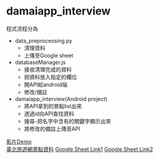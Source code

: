 # damaiapp_interview
程式流程分為   
* data_preprocessing.py
  * 清理資料
  * 上傳至Google sheet
* databaseManager.js
  * 接收清理完成的資料
  * 把資料放入指定的欄位
  * 開API給android端
  * 修改/備註
* damaiapp_interview(Android project)
  * 將API拿到的景點list出來
  * 透過id向API查找資料
  * 搜尋-把名字中含有的關鍵字顯示出來
  * 將修改的備註上傳至API

[影片Demo](https://youtu.be/ZGAL1h9R2UM)   
[臺北旅遊網景點資料](https://data.taipei/#/dataset/detail?id=bd31c976-d3a5-4eed-b8c3-7454bc266afa)
[Google Sheet Link1](https://docs.google.com/spreadsheets/d/1CDDyIj8ghcOUUchAr8seWDMbKNWDiQoTomvCL6JQflI/edit#gid=0) 
[Google Sheet Link2](https://docs.google.com/spreadsheets/d/1RKJHz3AhgctjX6WowiRby19w5ZI6MVLipcLLdJqcKx0/edit#gid=0) 
